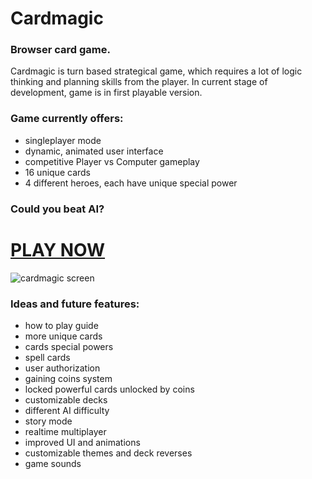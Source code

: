 # Cardmagic

### Browser card game. 

Cardmagic is turn based strategical game, which requires a lot of logic thinking and planning skills from the player. In current stage of development, game is in first playable version.  

### Game currently offers:
- singleplayer mode 
- dynamic, animated user interface
- competitive Player vs Computer gameplay
- 16 unique cards
- 4 different heroes, each have unique special power

### Could you beat AI? 

# [PLAY NOW](http://playcardmagic.eu/)

![cardmagic screen](https://iili.io/H0utHmX.jpg)

### Ideas and future features:
- how to play guide
- more unique cards
- cards special powers
- spell cards
- user authorization 
- gaining coins system
- locked powerful cards unlocked by coins
- customizable decks
- different AI difficulty
- story mode
- realtime multiplayer
- improved UI and animations
- customizable themes and deck reverses
- game sounds
